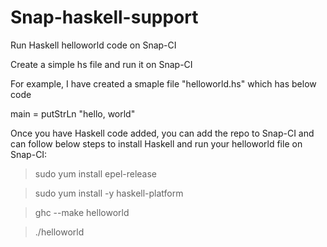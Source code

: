 # Snap-haskell-support
Run Haskell helloworld code on Snap-CI

Create a simple hs file and run it on Snap-CI

For example, I have created a smaple file "helloworld.hs" which has below code

main = putStrLn "hello, world" 

Once you have Haskell code added, you can add the repo to Snap-CI and can follow below steps to install Haskell and run your helloworld file on Snap-CI:

> sudo yum install epel-release

> sudo yum install -y haskell-platform

> ghc --make helloworld

> ./helloworld
